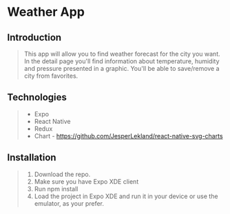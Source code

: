 # Weather App

## Introduction

> This app will allow you to find weather forecast for the city you want. 
> In the detail page you'll find information about temperature, humidity and pressure presented in a graphic.
> You'll be able to save/remove a city from favorites.

## Technologies

> - Expo
> - React Native
> - Redux
> - Chart - https://github.com/JesperLekland/react-native-svg-charts

## Installation

> 1. Download the repo.
> 2. Make sure you have Expo XDE client
> 3. Run npm install
> 4. Load the project in Expo XDE and run it in your device or use the emulator, as your prefer.

